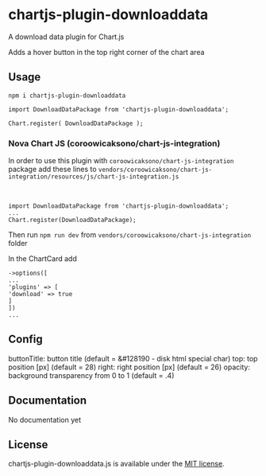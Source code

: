 # chartjs-plugin-downloaddata

A download data  plugin for Chart.js

Adds a hover button in the top right corner of the chart area

## Usage

`npm i chartjs-plugin-downloaddata`

`import DownloadDataPackage from 'chartjs-plugin-downloaddata';`

`Chart.register(
    DownloadDataPackage
);`

### Nova Chart JS (coroowicaksono/chart-js-integration)

In order to use this plugin with `coroowicaksono/chart-js-integration` package add these lines to `vendors/coroowicaksono/chart-js-integration/resources/js/chart-js-integration.js`

<br>

`import DownloadDataPackage from 'chartjs-plugin-downloaddata';`<br>
`...`<br>
`Chart.register(DownloadDataPackage);`

Then run `npm run dev` from `vendors/coroowicaksono/chart-js-integration` folder

In the ChartCard add

   `->options([`<br>
       `...`<br>
                `'plugins' => [`<br>
                    `'download' => true`<br>
                `]`<br>
            `])`<br>
`...`

## Config

buttonTitle: button title (default = &#128190 - disk html special char)
top: top position [px] (default = 28)
right: right position [px] (default = 26)
opacity: background transparency from 0 to 1 (default = .4)

## Documentation

No documentation yet

## License

chartjs-plugin-downloaddata.js is available under the [MIT license](https://opensource.org/licenses/MIT).
